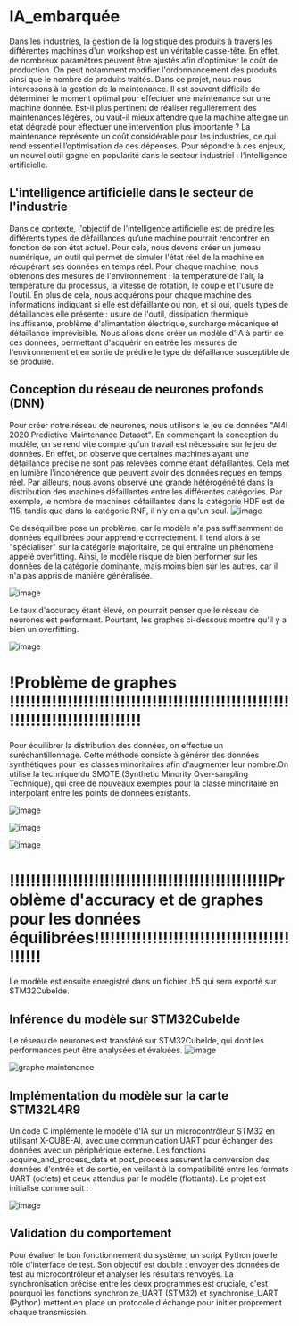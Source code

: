 # IA_embarquée

Dans les industries, la gestion de la logistique des produits à travers les différentes machines d'un workshop est un véritable casse-tête. En effet, de nombreux paramètres peuvent être ajustés afin d'optimiser le coût de production. On peut notamment modifier l'ordonnancement des produits ainsi que le nombre de produits traités.
Dans ce projet, nous nous intéressons à la gestion de la maintenance. Il est souvent difficile de déterminer le moment optimal pour effectuer une maintenance sur une machine donnée. Est-il plus pertinent de réaliser régulièrement des maintenances légères, ou vaut-il mieux attendre que la machine atteigne un état dégradé pour effectuer une intervention plus importante ? La maintenance représente un coût considérable pour les industries, ce qui rend essentiel l’optimisation de ces dépenses.
Pour répondre à ces enjeux, un nouvel outil gagne en popularité dans le secteur industriel : l'intelligence artificielle.

## L'intelligence artificielle dans le secteur de l'industrie

Dans ce contexte, l'objectif de l'intelligence artificielle est de prédire les différents types de défaillances qu’une machine pourrait rencontrer en fonction de son état actuel. Pour cela, nous devons créer un jumeau numérique, un outil qui permet de simuler l'état réel de la machine en récupérant ses données en temps réel.
Pour chaque machine, nous obtenons des mesures de l'environnement : la température de l'air, la température du processus, la vitesse de rotation, le couple et l'usure de l'outil. En plus de cela, nous acquérons pour chaque machine des informations indiquant si elle est défaillante ou non, et si oui, quels types de défaillances elle présente : usure de l'outil, dissipation thermique insuffisante, problème d'alimantation électrique, surcharge mécanique et défaillance imprévisible. Nous allons donc créer un modèle d'IA à partir de ces données, permettant d'acquérir en entrée les mesures de l'environnement et en sortie de prédire le type de défaillance susceptible de se produire.

## Conception du réseau de neurones profonds (DNN)

Pour créer notre réseau de neurones, nous utilisons le jeu de données "AI4I 2020 Predictive Maintenance Dataset". En commençant la conception du modèle, on se rend vite compte qu'un travail est nécessaire sur le jeu de données. En effet, on observe que certaines machines ayant une défaillance précise ne sont pas relevées comme étant défaillantes. Cela met en lumière l'incohérence que peuvent avoir des données reçues en temps réel.
Par ailleurs, nous avons observé une grande hétérogénéité dans la distribution des machines défaillantes entre les différentes catégories. Par exemple, le nombre de machines défaillantes dans la catégorie HDF est de 115, tandis que dans la catégorie RNF, il n’y en a qu'un seul. 
![image](https://github.com/user-attachments/assets/bfea6772-809c-4c37-aee5-43520e7c58fe)

Ce déséquilibre pose un problème, car le modèle n'a pas suffisamment de données équilibrées pour apprendre correctement. Il tend alors à se "spécialiser" sur la catégorie majoritaire, ce qui entraîne un phénomène appelé overfitting. Ainsi, le modèle risque de bien performer sur les données de la catégorie dominante, mais moins bien sur les autres, car il n'a pas appris de manière généralisée.

![image](https://github.com/user-attachments/assets/6f740bf3-27f6-46d5-bd75-e44e020705a9)

Le taux d'accuracy étant élevé, on pourrait penser que le réseau de neurones est performant. Pourtant, les graphes ci-dessous montre qu'il y a bien un overfitting.

![image](https://github.com/user-attachments/assets/32c19395-bc0f-4db5-8adc-d162c554e7bc)

# !Problème de graphes !!!!!!!!!!!!!!!!!!!!!!!!!!!!!!!!!!!!!!!!!!!!!!!!!!!!!!!!!!!!!!!!!!!!!!!!!!!!!!

Pour équilibrer la distribution des données, on effectue un suréchantillonnage. Cette méthode consiste à générer des données synthétiques pour les classes minoritaires afin d'augmenter leur nombre.On utilise la technique du SMOTE (Synthetic Minority Over-sampling Technique), qui crée de nouveaux exemples pour la classe minoritaire en interpolant entre les points de données existants.

![image](https://github.com/user-attachments/assets/34cd2170-6351-4b95-b5f6-fbb609910fd9)

![image](https://github.com/user-attachments/assets/39fd0b6f-4dcb-4d1e-a74f-2a959fac5e32)

![image](https://github.com/user-attachments/assets/8978f33c-a6cb-475e-86ca-8d8f33908471)

# !!!!!!!!!!!!!!!!!!!!!!!!!!!!!!!!!!!!!!!!!!!!!!!!!Problème d'accuracy et de graphes pour les données équilibrées!!!!!!!!!!!!!!!!!!!!!!!!!!!!!!!!!!!!!!!!!!!

Le modèle est ensuite enregistré dans un fichier .h5 qui sera exporté sur STM32CubeIde.

## Inférence du modèle sur STM32CubeIde

Le réseau de neurones est transféré sur STM32CubeIde, qui dont les performances peut être analysées et évaluées.
![image](https://github.com/user-attachments/assets/7f1df509-2cdf-423f-b13b-b6d9b5f65181)

![graphe maintenance](https://github.com/user-attachments/assets/470af8f1-a722-488b-be91-7ab5e3b4282a)

## Implémentation du modèle sur la carte STM32L4R9
Un code C implémente le modèle d'IA sur un microcontrôleur STM32 en utilisant X-CUBE-AI, avec une communication UART pour échanger des données avec un périphérique externe.
Les fonctions acquire_and_process_data et post_process assurent la conversion des données d'entrée et de sortie, en veillant à la compatibilité entre les formats UART (octets) et ceux attendus par le modèle (flottants). Le projet est initialisé comme suit :

![image](https://github.com/user-attachments/assets/0254958d-f402-4c5e-ac75-d8f589e40c1b)

## Validation du comportement
Pour évaluer le bon fonctionnement du système, un script Python joue le rôle d'interface de test. Son objectif est double : envoyer des données de test au microcontrôleur et analyser les résultats renvoyés. La synchronisation précise entre les deux programmes est cruciale, c'est pourquoi les fonctions synchronize_UART (STM32) et synchronise_UART (Python) mettent en place un protocole d'échange pour initier proprement chaque transmission.


